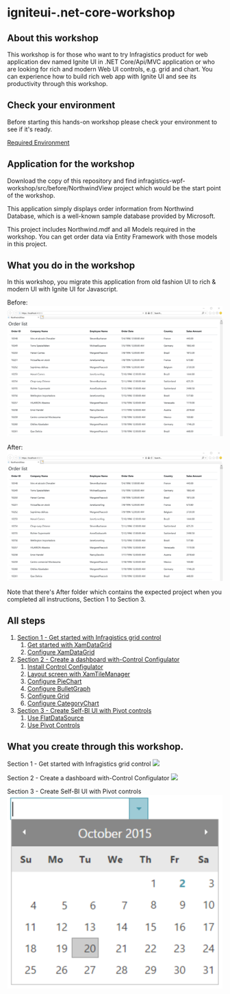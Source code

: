 # igniteui-.net-core-workshop

## About this workshop

This workshop is for those who want to try Infragistics product for web application dev named Ignite UI in .NET Core/Api/MVC application or who are looking for rich and modern Web UI controls, e.g. grid and chart. You can experience how to build rich web app with Ignite UI and see its productivity through this workshop.

## Check your environment

Before starting this hands-on workshop please check your environment to see if it's ready.

[Required Environment](docs/00-Environment.md)

## Application for the workshop

Download the copy of this repository and find infragistics-wpf-workshop/src/before/NorthwindView project which would be the start point of the workshop.

This application simply displays order information from Northwind Database, which is a well-known sample database provided by Microsoft. 

This project includes Northwind.mdf and all Models required in the workshop. You can get order data via Entity Framework with those models in this project.

## What you do in the workshop

In this workshop, you migrate this application from old fashion UI to rich & modern UI with Ignite UI for Javascript.

Before:
![](docs/assets/00-00-00.png)

After:
![](docs/assets/00-00-00.png)


Note that there's After folder which contains the expected project when you completed all instructions, Section 1 to Section 3.

## All steps

1. [Section 1 - Get started with Infragistics grid control](docs/01-Use-Infragistics-Grid-control/01-00-Overview-of-Section1.md)
    1. [Get started with XamDataGrid](docs/01-Use-Infragistics-Grid-control/01-01-Get-started-with-XamDataGrid.md)
    2. [Configure XamDataGrid](docs/01-Use-Infragistics-Grid-control/01-02-Configure-XamDataGrid.md)
2. [Section 2 - Create a dashboard with-Control Configulator](docs/02-Create-dashboard-with-Control-Configulator/02-00-Overview-of-Section2.md)
    1. [Install Control Configulator](docs/02-Create-dashboard-with-Control-Configulator/02-01-Install-Control-Configulator.md)
    2. [Layout screen with XamTileManager](docs/02-Create-dashboard-with-Control-Configulator/02-02-Layout-screen-with-XamTileManager.md)
    3. [Configure PieChart](docs/02-Create-dashboard-with-Control-Configulator/02-03-Configure-PieChart.md)
    4. [Configure BulletGraph](docs/02-Create-dashboard-with-Control-Configulator/02-04-Configure-BulletGraph.md)
    5. [Configure Grid](docs/02-Create-dashboard-with-Control-Configulator/02-05-Configure-Grid.md)
    6. [Configure CategoryChart](docs/02-Create-dashboard-with-Control-Configulator/02-06-Configure-CategoryChart.md)
3. [Section 3 - Create Self-BI UI with Pivot controls](docs/03-Create-Self-BI-UI-with-Pivot-controls/03-00-Overview-of-Section3.md)
    1. [Use FlatDataSource](docs/03-Create-Self-BI-UI-with-Pivot-controls/03-01-Use-FlatDataSource.md)
    2. [Use Pivot Controls](docs/03-Create-Self-BI-UI-with-Pivot-controls/03-02-Use-Pivot-Controls.md)

## What you create through this workshop.
Section 1 - Get started with Infragistics grid control
![](docs/assets/01-02-01.png)

Section 2 - Create a dashboard with-Control Configulator
![](docs/assets/02-06-07.png)

Section 3 - Create Self-BI UI with Pivot controls
![](docs/assets/03-02-01.png)